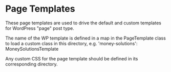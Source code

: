 # Page Templates

These page templates are used to drive the default and custom templates for WordPress "page" post type.

The name of the WP template is defined in a map in the PageTemplate class to load a custom class in this directory, e.g. 'money-solutions': MoneySolutionsTemplate

Any custom CSS for the page template should be defined in its corresponding directory.

